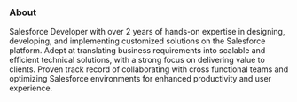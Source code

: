### About

Salesforce Developer with over 2 years of hands-on expertise in designing, developing, and implementing customized solutions on the Salesforce platform. Adept at translating business requirements into scalable and efficient technical solutions, with a strong focus on delivering value to clients. Proven track record of collaborating with cross functional teams and optimizing Salesforce environments for enhanced productivity and user experience.
<!--
**aimran4801/aimran4801** is a ✨ _special_ ✨ repository because its `README.md` (this file) appears on your GitHub profile.

Here are some ideas to get you started:

- 🔭 I’m currently working on ...
- 🌱 I’m currently learning ...
- 👯 I’m looking to collaborate on ...
- 🤔 I’m looking for help with ...
- 💬 Ask me about ...
- 📫 How to reach me: ...
- 😄 Pronouns: ...
- ⚡ Fun fact: ...
-->

